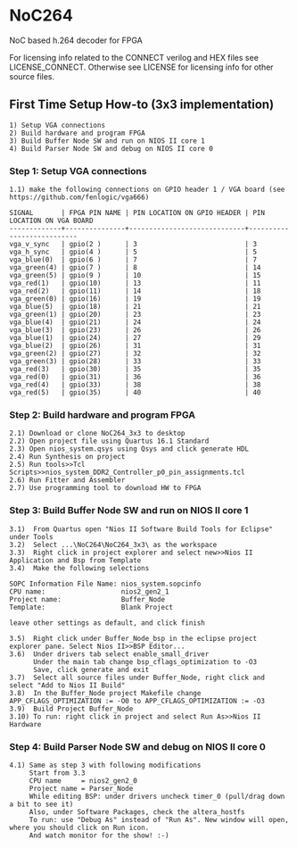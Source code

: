 # NoC264
NoC based h.264 decoder for FPGA

For licensing info related to the CONNECT verilog and HEX files see LICENSE_CONNECT.
Otherwise see LICENSE for licensing info for other source files.

## First Time Setup How-to (3x3 implementation)
    1) Setup VGA connections
    2) Build hardware and program FPGA
    3) Build Buffer Node SW and run on NIOS II core 1
    4) Build Parser Node SW and debug on NIOS II core 0

### Step 1: Setup VGA connections
    1.1) make the following connections on GPIO header 1 / VGA board (see https://github.com/fenlogic/vga666)

    SIGNAL       | FPGA PIN NAME | PIN LOCATION ON GPIO HEADER | PIN LOCATION ON VGA BOARD
    -------------+---------------+-----------------------------+---------------------------
    vga_v_sync   | gpio(2 )      | 3                           | 3
    vga_h_sync   | gpio(4 )      | 5                           | 5
    vga_blue(0)  | gpio(6 )      | 7                           | 7
    vga_green(4) | gpio(7 )      | 8                           | 14
    vga_green(5) | gpio(9 )      | 10                          | 15
    vga_red(1)   | gpio(10)      | 13                          | 11
    vga_red(2)   | gpio(11)      | 14                          | 18
    vga_green(0) | gpio(16)      | 19                          | 19
    vga_blue(5)  | gpio(18)      | 21                          | 21
    vga_green(1) | gpio(20)      | 23                          | 23
    vga_blue(4)  | gpio(21)      | 24                          | 24
    vga_blue(3)  | gpio(23)      | 26                          | 26
    vga_blue(1)  | gpio(24)      | 27                          | 29
    vga_blue(2)  | gpio(26)      | 31                          | 31
    vga_green(2) | gpio(27)      | 32                          | 32
    vga_green(3) | gpio(28)      | 33                          | 33
    vga_red(3)   | gpio(30)      | 35                          | 35
    vga_red(0)   | gpio(31)      | 36                          | 36
    vga_red(4)   | gpio(33)      | 38                          | 38
    vga_red(5)   | gpio(35)      | 40                          | 40

### Step 2: Build hardware and program FPGA
    2.1) Download or clone NoC264_3x3 to desktop
    2.2) Open project file using Quartus 16.1 Standard
    2.3) Open nios_system.qsys using Qsys and click generate HDL
    2.4) Run Synthesis on project
    2.5) Run tools>>Tcl Scripts>>nios_system_DDR2_Controller_p0_pin_assignments.tcl
    2.6) Run Fitter and Assembler
    2.7) Use programming tool to download HW to FPGA

### Step 3: Build Buffer Node SW and run on NIOS II core 1
    3.1)  From Quartus open "Nios II Software Build Tools for Eclipse" under Tools
    3.2)  Select ...\NoC264\NoC264_3x3\ as the workspace
    3.3)  Right click in project explorer and select new>>Nios II Application and Bsp from Template
    3.4)  Make the following selections
    
    SOPC Information File Name: nios_system.sopcinfo
    CPU name:                   nios2_gen2_1
    Project name:               Buffer_Node
    Template:                   Blank Project
    
    leave other settings as default, and click finish
    
    3.5)  Right click under Buffer_Node_bsp in the eclipse project explorer pane. Select Nios II>>BSP Editor...
    3.6)  Under drivers tab select enable_small_driver
          Under the main tab change bsp_cflags_optimization to -O3
          Save, click generate and exit
    3.7)  Select all source files under Buffer_Node, right click and select "Add to Nios II Build"
    3.8)  In the Buffer_Node project Makefile change APP_CFLAGS_OPTIMIZATION := -O0 to APP_CFLAGS_OPTIMIZATION := -O3
    3.9)  Build Project Buffer_Node
    3.10) To run: right click in project and select Run As>>Nios II Hardware
    
### Step 4: Build Parser Node SW and debug on NIOS II core 0
    4.1) Same as step 3 with following modifications
         Start from 3.3
         CPU name     = nios2_gen2_0
         Project name = Parser_Node
         While editing BSP: under drivers uncheck timer_0 (pull/drag down a bit to see it)
         Also, under Software Packages, check the altera_hostfs
         To run: use "Debug As" instead of "Run As". New window will open, where you should click on Run icon. 
         And watch monitor for the show! :-)         